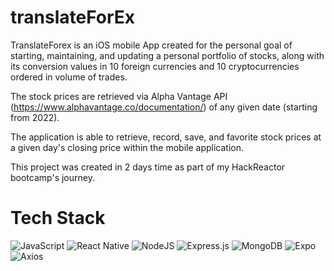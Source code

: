 # translateForEx

TranslateForex is an iOS mobile App created for the personal goal of starting, maintaining, and updating a personal portfolio of stocks,
along with its conversion values in 10 foreign currencies and 10 cryptocurrencies ordered in volume of trades.

The stock prices are retrieved via Alpha Vantage API (https://www.alphavantage.co/documentation/) of any given date (starting from 2022).

The application is able to retrieve, record, save, and favorite stock prices at a given day's closing price within the mobile application.

This project was created in 2 days time as part of my HackReactor bootcamp's journey.

# Tech Stack
![JavaScript](https://img.shields.io/badge/javascript-%23323330.svg?style=for-the-badge&logo=javascript&logoColor=%23F7DF1E) ![React Native](https://img.shields.io/badge/react_native-%2320232a.svg?style=for-the-badge&logo=react&logoColor=%2361DAFB) ![NodeJS](https://img.shields.io/badge/node.js-6DA55F?style=for-the-badge&logo=node.js&logoColor=white) ![Express.js](https://img.shields.io/badge/express.js-%23404d59.svg?style=for-the-badge&logo=express&logoColor=%2361DAFB) ![MongoDB](https://img.shields.io/badge/MongoDB-%234ea94b.svg?style=for-the-badge&logo=mongodb&logoColor=white) ![Expo](https://img.shields.io/badge/expo-1C1E24?style=for-the-badge&logo=expo&logoColor=#D04A37) ![Axios](https://img.shields.io/badge/-Axios-671ddf?logo=axios&logoColor=black&style=for-the-badge)

